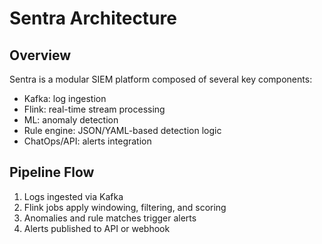 # Sentra Architecture

## Overview

Sentra is a modular SIEM platform composed of several key components:

- Kafka: log ingestion
- Flink: real-time stream processing
- ML: anomaly detection
- Rule engine: JSON/YAML-based detection logic
- ChatOps/API: alerts integration

## Pipeline Flow

1. Logs ingested via Kafka
2. Flink jobs apply windowing, filtering, and scoring
3. Anomalies and rule matches trigger alerts
4. Alerts published to API or webhook
